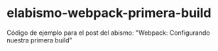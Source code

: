 # elabismo-webpack-primera-build
Código de ejemplo para el post del abismo: "Webpack: Configurando nuestra primera build" 
